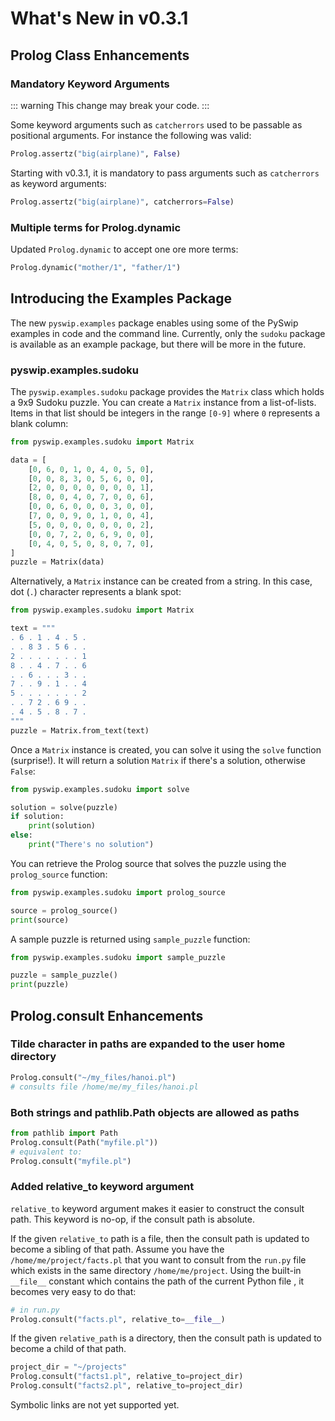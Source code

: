 # What's New in v0.3.1

## Prolog Class Enhancements

### Mandatory Keyword Arguments

::: warning
This change may break your code.
:::

Some keyword arguments such as `catcherrors` used to be passable as positional arguments.
For instance the following was valid:
```python
Prolog.assertz("big(airplane)", False)
```

Starting with v0.3.1, it is mandatory to pass arguments such as `catcherrors` as keyword arguments:
```python
Prolog.assertz("big(airplane)", catcherrors=False)
```

### Multiple terms for Prolog.dynamic

Updated `Prolog.dynamic` to accept one ore more terms:
```python
Prolog.dynamic("mother/1", "father/1")
```

## Introducing the Examples Package

The new `pyswip.examples` package enables using some of the PySwip examples in code and the command line.
Currently, only the `sudoku` package is available as an example package, but there will be more in the future.

### pyswip.examples.sudoku

The `pyswip.examples.sudoku` package provides the `Matrix` class which holds a 9x9 Sudoku puzzle.
You can create a `Matrix` instance from a list-of-lists.
Items in that list should be integers in the range `[0-9]` where `0` represents a blank column:
```python
from pyswip.examples.sudoku import Matrix

data = [
    [0, 6, 0, 1, 0, 4, 0, 5, 0],
    [0, 0, 8, 3, 0, 5, 6, 0, 0],
    [2, 0, 0, 0, 0, 0, 0, 0, 1],
    [8, 0, 0, 4, 0, 7, 0, 0, 6],
    [0, 0, 6, 0, 0, 0, 3, 0, 0],
    [7, 0, 0, 9, 0, 1, 0, 0, 4],
    [5, 0, 0, 0, 0, 0, 0, 0, 2],
    [0, 0, 7, 2, 0, 6, 9, 0, 0],
    [0, 4, 0, 5, 0, 8, 0, 7, 0],
]
puzzle = Matrix(data)
```

Alternatively, a `Matrix` instance can be created from a string.
In this case, dot (`.`) character represents a blank spot:
```python
from pyswip.examples.sudoku import Matrix

text = """
. 6 . 1 . 4 . 5 .
. . 8 3 . 5 6 . .
2 . . . . . . . 1
8 . . 4 . 7 . . 6
. . 6 . . . 3 . .
7 . . 9 . 1 . . 4
5 . . . . . . . 2
. . 7 2 . 6 9 . .
. 4 . 5 . 8 . 7 .
"""
puzzle = Matrix.from_text(text)
```

Once a `Matrix` instance is created, you can solve it using the `solve` function (surprise!).
It will return a solution `Matrix` if there's a solution, otherwise `False`:
```python
from pyswip.examples.sudoku import solve

solution = solve(puzzle)
if solution:
    print(solution)
else:
    print("There's no solution")
```

You can retrieve the Prolog source that solves the puzzle using the `prolog_source` function:
```python
from pyswip.examples.sudoku import prolog_source

source = prolog_source()
print(source)
```

A sample puzzle is returned using `sample_puzzle` function:
```python
from pyswip.examples.sudoku import sample_puzzle

puzzle = sample_puzzle()
print(puzzle)
```

## Prolog.consult Enhancements

### Tilde character in paths are expanded to the user home directory

```python
Prolog.consult("~/my_files/hanoi.pl")
# consults file /home/me/my_files/hanoi.pl
```

### Both strings and pathlib.Path objects are allowed as paths

```python
from pathlib import Path
Prolog.consult(Path("myfile.pl"))
# equivalent to:
Prolog.consult("myfile.pl")
```

### Added relative_to keyword argument

`relative_to` keyword argument makes it easier to construct the consult path.
This keyword is no-op, if the consult path is absolute.

If the given `relative_to` path is a file, then the consult path is updated to become a sibling of that path.
Assume you have the `/home/me/project/facts.pl` that you want to consult from the `run.py` file which exists in the same directory `/home/me/project`.
Using the built-in `__file__` constant which contains the path of the current Python file , it becomes very easy to do that:
```python
# in run.py
Prolog.consult("facts.pl", relative_to=__file__)
```

If the given `relative_path` is a directory, then the consult path is updated to become a child of that path.
```python
project_dir = "~/projects"
Prolog.consult("facts1.pl", relative_to=project_dir)
Prolog.consult("facts2.pl", relative_to=project_dir)
```

Symbolic links are not yet supported yet.
